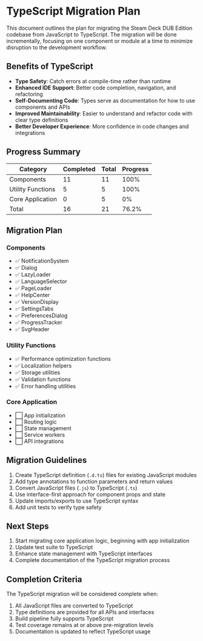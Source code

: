 # TypeScript Migration Plan

This document outlines the plan for migrating the Steam Deck DUB Edition codebase from JavaScript to TypeScript. The migration will be done incrementally, focusing on one component or module at a time to minimize disruption to the development workflow.

## Benefits of TypeScript

- **Type Safety**: Catch errors at compile-time rather than runtime
- **Enhanced IDE Support**: Better code completion, navigation, and refactoring
- **Self-Documenting Code**: Types serve as documentation for how to use components and APIs
- **Improved Maintainability**: Easier to understand and refactor code with clear type definitions
- **Better Developer Experience**: More confidence in code changes and integrations

## Progress Summary

| Category            | Completed | Total | Progress |
|---------------------|-----------|-------|----------|
| Components          | 11        | 11    | 100%     |
| Utility Functions   | 5         | 5     | 100%     |
| Core Application    | 0         | 5     | 0%       |
| Total               | 16        | 21    | 76.2%    |

## Migration Plan

### Components

- ✅ NotificationSystem
- ✅ Dialog
- ✅ LazyLoader
- ✅ LanguageSelector
- ✅ PageLoader
- ✅ HelpCenter
- ✅ VersionDisplay
- ✅ SettingsTabs
- ✅ PreferencesDialog
- ✅ ProgressTracker
- ✅ SvgHeader

### Utility Functions

- ✅ Performance optimization functions
- ✅ Localization helpers
- ✅ Storage utilities
- ✅ Validation functions
- ✅ Error handling utilities

### Core Application

- ⬜ App initialization
- ⬜ Routing logic
- ⬜ State management
- ⬜ Service workers
- ⬜ API integrations

## Migration Guidelines

1. Create TypeScript definition (`.d.ts`) files for existing JavaScript modules
2. Add type annotations to function parameters and return values
3. Convert JavaScript files (`.js`) to TypeScript (`.ts`)
4. Use interface-first approach for component props and state
5. Update imports/exports to use TypeScript syntax
6. Add unit tests to verify type safety

## Next Steps

1. Start migrating core application logic, beginning with app initialization
2. Update test suite to TypeScript
3. Enhance state management with TypeScript interfaces
4. Complete documentation of the TypeScript migration process

## Completion Criteria

The TypeScript migration will be considered complete when:

1. All JavaScript files are converted to TypeScript
2. Type definitions are provided for all APIs and interfaces
3. Build pipeline fully supports TypeScript
4. Test coverage remains at or above pre-migration levels
5. Documentation is updated to reflect TypeScript usage 